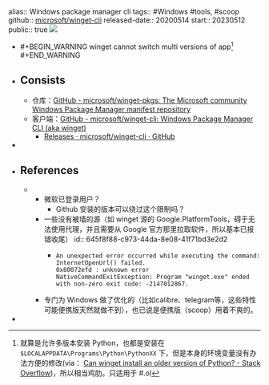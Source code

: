 alias:: Windows package manager cli
tags:: #Windows #tools, #scoop
github:: [microsoft/winget-cli](https://github.com/microsoft/winget-cli)
released-date:: 20200514
start:: 20230512
public:: true
![](https://img.shields.io/github/stars/microsoft/winget-cli)

- #+BEGIN_WARNING
  winget cannot switch multi versions of app[^version]
  #+END_WARNING
- ## Consists
  - 仓库：[GitHub - microsoft/winget-pkgs: The Microsoft community Windows Package Manager manifest repository](https://github.com/microsoft/winget-pkgs)
  - 客户端：[GitHub - microsoft/winget-cli: Windows Package Manager CLI (aka winget)](https://github.com/microsoft/winget-cli)
    - [Releases · microsoft/winget-cli · GitHub](https://github.com/microsoft/winget-cli/releases)
-
- ## References
  - [^version]: 就算是允许多版本安装 Python，也都是安装在 `$LOCALAPPDATA\Programs\Python\PythonXX` 下，但是本身的环境变量没有办法方便的修改(via： [Can winget install an older version of Python? - Stack Overflow](https://stackoverflow.com/questions/70281103/can-winget-install-an-older-version-of-python))，所以相当鸡肋。只适用于 #.ol
    - 微软已登录用户？
      - Github 安装的版本可以绕过这个限制吗？
    - 一些没有被墙的源（如 winget 源的 Google.PlatformTools，碍于无法使用代理，并且需要从 Google 官方那里拉取软件，所以基本已报错收尾）
      id:: 645f8f88-c973-44da-8e08-41f71bd3e2d2
      - ```
        An unexpected error occurred while executing the command:
        InternetOpenUrl() failed.
        0x80072efd : unknown error
        NativeCommandExitException: Program "winget.exe" ended with non-zero exit code: -2147012867.
        ```
    - 专门为 Windows 做了优化的（比如calibre、telegram等，这些特性可能便携版天然就做不到），也已说是便携版（scoop）用着不爽的。
-